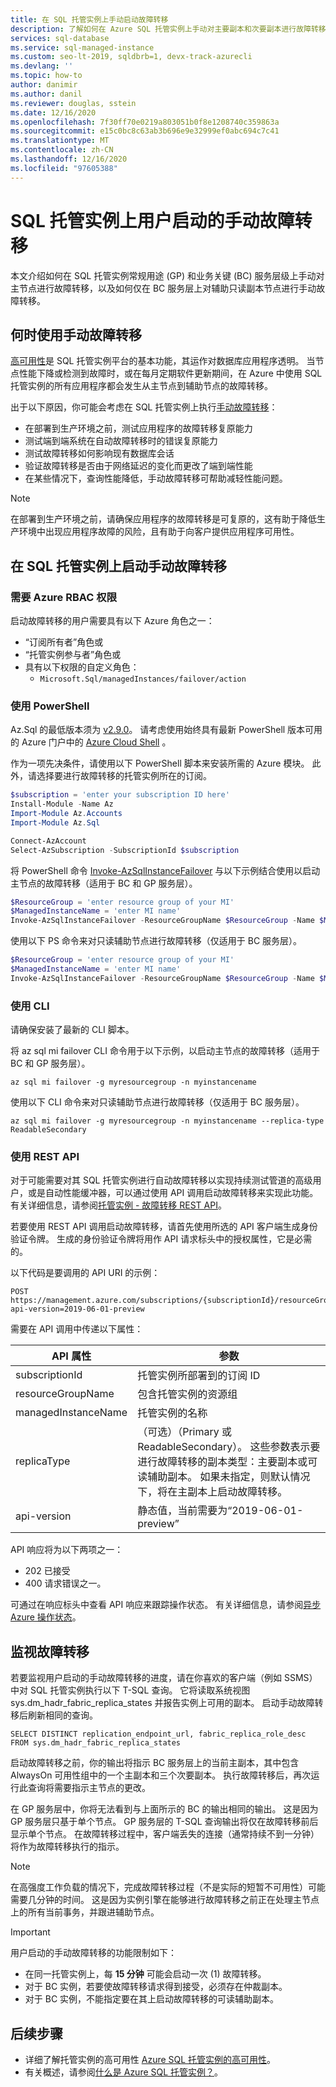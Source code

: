 ```yaml
---
title: 在 SQL 托管实例上手动启动故障转移
description: 了解如何在 Azure SQL 托管实例上手动对主要副本和次要副本进行故障转移。
services: sql-database
ms.service: sql-managed-instance
ms.custom: seo-lt-2019, sqldbrb=1, devx-track-azurecli
ms.devlang: ''
ms.topic: how-to
author: danimir
ms.author: danil
ms.reviewer: douglas, sstein
ms.date: 12/16/2020
ms.openlocfilehash: 7f30ff70e0219a803051b0f8e1208740c359863a
ms.sourcegitcommit: e15c0bc8c63ab3b696e9e32999ef0abc694c7c41
ms.translationtype: MT
ms.contentlocale: zh-CN
ms.lasthandoff: 12/16/2020
ms.locfileid: "97605388"
---
```

# <a name="user-initiated-manual-failover-on-sql-managed-instance"></a>SQL 托管实例上用户启动的手动故障转移

本文介绍如何在 SQL 托管实例常规用途 (GP) 和业务关键 (BC) 服务层级上手动对主节点进行故障转移，以及如何仅在 BC 服务层上对辅助只读副本节点进行手动故障转移。

## <a name="when-to-use-manual-failover"></a>何时使用手动故障转移

[高可用性](../database/high-availability-sla.md)是 SQL 托管实例平台的基本功能，其运作对数据库应用程序透明。 当节点性能下降或检测到故障时，或在每月定期软件更新期间，在 Azure 中使用 SQL 托管实例的所有应用程序都会发生从主节点到辅助节点的故障转移。

出于以下原因，你可能会考虑在 SQL 托管实例上执行[手动故障转移](../database/high-availability-sla.md#testing-application-fault-resiliency)：
- 在部署到生产环境之前，测试应用程序的故障转移复原能力
- 测试端到端系统在自动故障转移时的错误复原能力
- 测试故障转移如何影响现有数据库会话
- 验证故障转移是否由于网络延迟的变化而更改了端到端性能
- 在某些情况下，查询性能降低，手动故障转移可帮助减轻性能问题。

> [!NOTE]
> 在部署到生产环境之前，请确保应用程序的故障转移是可复原的，这有助于降低生产环境中出现应用程序故障的风险，且有助于向客户提供应用程序可用性。

## <a name="initiate-manual-failover-on-sql-managed-instance"></a>在 SQL 托管实例上启动手动故障转移

### <a name="azure-rbac-permissions-required"></a>需要 Azure RBAC 权限

启动故障转移的用户需要具有以下 Azure 角色之一：

- “订阅所有者”角色或
- “托管实例参与者”角色或
- 具有以下权限的自定义角色：
  - `Microsoft.Sql/managedInstances/failover/action`

### <a name="using-powershell"></a>使用 PowerShell

Az.Sql 的最低版本须为 [v2.9.0](https://www.powershellgallery.com/packages/Az.Sql/2.9.0)。 请考虑使用始终具有最新 PowerShell 版本可用的 Azure 门户中的 [Azure Cloud Shell](../../cloud-shell/overview.md) 。 

作为一项先决条件，请使用以下 PowerShell 脚本来安装所需的 Azure 模块。 此外，请选择要进行故障转移的托管实例所在的订阅。

```powershell
$subscription = 'enter your subscription ID here'
Install-Module -Name Az
Import-Module Az.Accounts
Import-Module Az.Sql

Connect-AzAccount
Select-AzSubscription -SubscriptionId $subscription
```

将 PowerShell 命令 [Invoke-AzSqlInstanceFailover](/powershell/module/az.sql/invoke-azsqlinstancefailover) 与以下示例结合使用以启动主节点的故障转移（适用于 BC 和 GP 服务层）。

```powershell
$ResourceGroup = 'enter resource group of your MI'
$ManagedInstanceName = 'enter MI name'
Invoke-AzSqlInstanceFailover -ResourceGroupName $ResourceGroup -Name $ManagedInstanceName
```

使用以下 PS 命令来对只读辅助节点进行故障转移（仅适用于 BC 服务层）。

```powershell
$ResourceGroup = 'enter resource group of your MI'
$ManagedInstanceName = 'enter MI name'
Invoke-AzSqlInstanceFailover -ResourceGroupName $ResourceGroup -Name $ManagedInstanceName -ReadableSecondary
```

### <a name="using-cli"></a>使用 CLI

请确保安装了最新的 CLI 脚本。

将 az sql mi failover CLI 命令用于以下示例，以启动主节点的故障转移（适用于 BC 和 GP 服务层）。

```cli
az sql mi failover -g myresourcegroup -n myinstancename
```

使用以下 CLI 命令来对只读辅助节点进行故障转移（仅适用于 BC 服务层）。

```cli
az sql mi failover -g myresourcegroup -n myinstancename --replica-type ReadableSecondary
```

### <a name="using-rest-api"></a>使用 REST API

对于可能需要对其 SQL 托管实例进行自动故障转移以实现持续测试管道的高级用户，或是自动性能缓冲器，可以通过使用 API 调用启动故障转移来实现此功能。 有关详细信息，请参阅[托管实例 - 故障转移 REST API](/rest/api/sql/managed%20instances%20-%20failover/failover)。

若要使用 REST API 调用启动故障转移，请首先使用所选的 API 客户端生成身份验证令牌。 生成的身份验证令牌将用作 API 请求标头中的授权属性，它是必需的。

以下代码是要调用的 API URI 的示例：

```HTTP
POST https://management.azure.com/subscriptions/{subscriptionId}/resourceGroups/{resourceGroupName}/providers/Microsoft.Sql/managedInstances/{managedInstanceName}/failover?api-version=2019-06-01-preview
```

需要在 API 调用中传递以下属性：

| **API 属性** | **参数** |
| --- | --- |
| subscriptionId | 托管实例所部署到的订阅 ID |
| resourceGroupName | 包含托管实例的资源组 |
| managedInstanceName | 托管实例的名称 |
| replicaType | （可选）（Primary 或 ReadableSecondary）。 这些参数表示要进行故障转移的副本类型：主要副本或可读辅助副本。 如果未指定，则默认情况下，将在主副本上启动故障转移。 |
| api-version | 静态值，当前需要为“2019-06-01-preview” |

API 响应将为以下两项之一：

- 202 已接受
- 400 请求错误之一。

可通过在响应标头中查看 API 响应来跟踪操作状态。 有关详细信息，请参阅[异步 Azure 操作状态](../../azure-resource-manager/management/async-operations.md)。

## <a name="monitor-the-failover"></a>监视故障转移

若要监视用户启动的手动故障转移的进度，请在你喜欢的客户端（例如 SSMS）中对 SQL 托管实例执行以下 T-SQL 查询。 它将读取系统视图 sys.dm_hadr_fabric_replica_states 并报告实例上可用的副本。 启动手动故障转移后刷新相同的查询。

```T-SQL
SELECT DISTINCT replication_endpoint_url, fabric_replica_role_desc FROM sys.dm_hadr_fabric_replica_states
```

启动故障转移之前，你的输出将指示 BC 服务层上的当前主副本，其中包含 AlwaysOn 可用性组中的一个主副本和三个次要副本。 执行故障转移后，再次运行此查询将需要指示主节点的更改。

在 GP 服务层中，你将无法看到与上面所示的 BC 的输出相同的输出。 这是因为 GP 服务层只基于单个节点。 GP 服务层的 T-SQL 查询输出将仅在故障转移前后显示单个节点。 在故障转移过程中，客户端丢失的连接（通常持续不到一分钟）将作为故障转移执行的指示。

> [!NOTE]
> 在高强度工作负载的情况下，完成故障转移过程（不是实际的短暂不可用性）可能需要几分钟的时间。 这是因为实例引擎在能够进行故障转移之前正在处理主节点上的所有当前事务，并跟进辅助节点。

> [!IMPORTANT]
> 用户启动的手动故障转移的功能限制如下：
> - 在同一托管实例上，每 **15 分钟** 可能会启动一次 (1) 故障转移。
> - 对于 BC 实例，若要使故障转移请求得到接受，必须存在仲裁副本。
> - 对于 BC 实例，不能指定要在其上启动故障转移的可读辅助副本。

## <a name="next-steps"></a>后续步骤

- 详细了解托管实例的高可用性 [Azure SQL 托管实例的高可用性](../database/high-availability-sla.md)。
- 有关概述，请参阅[什么是 Azure SQL 托管实例？](sql-managed-instance-paas-overview.md)。
